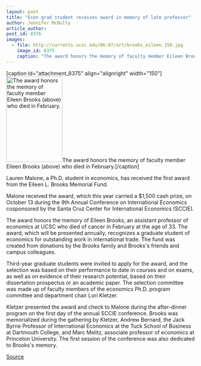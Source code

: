 ```yaml
---
layout: post
title: "Econ grad student receives award in memory of late professor"
author: Jennifer McNulty
article_author: 
post_id: 8376
images:
  - file: http://currents.ucsc.edu/06-07/art/brooks_eileen.150.jpg
    image_id: 8375
    caption: "The award honors the memory of faculty member Eileen Brooks (above) who died in February."
---
```


[caption id="attachment_8375" align="alignright" width="150"]<a href="http://dev-ucsc-news.pantheonsite.io/wp-content/uploads/2006/11/brooks_eileen.150.jpg"><img class="size-full wp-image-8375" src="http://dev-ucsc-news.pantheonsite.io/wp-content/uploads/2006/11/brooks_eileen.150.jpg" alt="The award honors the memory of faculty member Eileen Brooks (above) who died in February." width="150" height="229" /></a>The award honors the memory of faculty member Eileen Brooks (above) who died in February.[/caption]
<a name="content" id="content"></a>
<p>
  Lauren Malone, a Ph.D. student in economics, has received the first award from the Eileen L. Brooks Memorial Fund.
</p>
<p>
  Malone received the award, which this year carried a $1,500 cash prize, on October 13 during the 9th Annual Conference on International Economics cosponsored by the Santa Cruz Center for International Economics (SCCIE).
</p>
<p>
  The award honors the memory of Eileen Brooks, an assistant professor of economics at UCSC who died of cancer in February at the age of 33. The award, which will be presented annually, recognizes a graduate student of economics for outstanding work in international trade. The fund was created from donations by the Brooks family and Brooks's friends and campus colleagues.
</p>
<p>
  Third-year graduate students were invited to apply for the award, and the selection was based on their performance to date in courses and on exams, as well as on evidence of their research potential, based on their dissertation prospectus or an academic paper. The selection committee was made up of faculty members of the economics Ph.D. program committee and department chair Lori Kletzer.
</p>
<p>
  Kletzer presented the award and check to Malone during the after-dinner program on the first day of the annual SCCIE conference. Brooks was memorialized during the gathering by Kletzer, Andrew Bernard, the Jack Byrne Professor of International Economics at the Tuck School of Business at Dartmouth College, and Marc Melitz, associate professor of economics at Princeton University. The first session of the conference was also dedicated to Brooks's memory.
</p>
<p><a href="http://www1.ucsc.edu/currents/06-07/11-06/malone.asp" title="Permalink to malone">Source</a></p>
